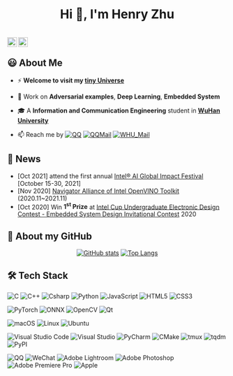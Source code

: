 <h1 align="center">Hi 👋, I'm Henry Zhu</h1>

<!-- 
👨🏽‍💻
🌱
 -->

<p align="center">
  </br>
  <!-- url: https://cdn.jsdelivr.net/npm/simple-icons@v3/icons -->
  <a href="https://github.com/HenryZhuHR">
    <img align="left" alt="Henry Zhu| Github" width="22px" src="https://cdn.jsdelivr.net/npm/simple-icons@v3/icons/github.svg" />
  </a>
  <a href="https://www.zhihu.com/people/henryzhuhr">
    <img align="left" alt="Henry Zhu| Zhihu" width="22px" src="https://cdn.jsdelivr.net/npm/simple-icons@v3/icons/zhihu.svg" />
  </a>
  </br>
</p>

## 😃 About Me

- ⚡️ **Welcome to visit my [tiny Universe](https://henryzhuhr.xyz/)**

- 🔨 Work on **Adversarial examples**, **Deep Learning**, **Embedded System**

- 🎓 A **Information and Communication Engineering** student in **[WuHan University](https://www.whu.edu.cn/)**

<!-- - 📝 My Resume -->

- 📫 Reach me by
[![QQ](https://img.shields.io/badge/-QQ-000000?style=flat&logo=tencentqq)](http://wpa.qq.com/msgrd?v=3&uin=296506195&site=qq&menu=yes)
[![QQMail](https://img.shields.io/badge/-QQMail-000000?style=flat&logo=Gmail)](296506195@qq.com)
[![WHU_Mail](https://img.shields.io/badge/-WHU_Mail-000000?style=flat&logo=Gmail)](zhuheran@whu.edu.cn)


## 📰 News
- [Oct 2021] attend the first annual [Intel® AI Global Impact Festival](https://aiglobalimpactfestival.org) [October 15-30, 2021]
- [Nov 2020] [Navigator Alliance of Intel OpenVINO Toolkit](https://www.credly.com/badges/08ff3149-2121-4d21-94e2-658f1af29889) (2020.11~2021.11)
- [Oct 2020] Win **1<sup>st</sup> Prize** at [Intel Cup Undergraduate Electronic Design Contest - Embedded System Design Invitational Contest](https://nuedc.sjtu.edu.cn/CN/show.aspx?info_lb=1&info_id=269&flag=1) 2020

## 🚀 About my GitHub

<div align="center">
<!-- Usage: https://github.com/anuraghazra/github-readme-stats/blob/master/docs/readme_cn.md -->

[![GitHub stats](https://github-readme-stats.vercel.app/api?username=HenryZhuHR&show_icons=true&hide_border=true)](https://github.com/HenryZhuHR)
[![Top Langs](https://github-readme-stats.vercel.app/api/top-langs/?username=HenryZhuHR&layout=compact)](https://github.com/HenryZhuHR?tab=repositories)
</div>

## 🛠 Tech Stack
<!-- LOGO: https://github.com/simple-icons/simple-icons/blob/develop/slugs.md -->

![C](https://img.shields.io/badge/-C-000000?style=flat&logo=c)
![C++](https://img.shields.io/badge/-C++-000000?style=flat&logo=cplusplus)
![Csharp](https://img.shields.io/badge/-Csharp-000000?style=flat&logo=csharp)
![Python](https://img.shields.io/badge/-Python-000000?style=flat&logo=python)
![JavaScript](https://img.shields.io/badge/-JavaScript-000000?style=flat&logo=javascript)
![HTML5](https://img.shields.io/badge/-HTML5-000000?style=flat&logo=html5)
![CSS3](https://img.shields.io/badge/-CSS-000000?style=flat&logo=css3)
<!-- ![Java](https://img.shields.io/badge/-Java-000000?style=flat&logo=java) -->
<!-- ![SQL](https://img.shields.io/badge/-SQL-000000?style=flat&logo=mysql) -->


![PyTorch](https://img.shields.io/badge/-PyTorch-000000?style=flat&logo=pytorch)
![ONNX](https://img.shields.io/badge/-ONNX-000000?style=flat&logo=onnx)
![OpenCV](https://img.shields.io/badge/-opencv-000000?style=flat&logo=opencv)
![Qt](https://img.shields.io/badge/-Qt-000000?style=flat&logo=qt)
<!-- ![Django](https://img.shields.io/badge/-Django-000000?style=flat&logo=django) -->
<!-- ![Flask](https://img.shields.io/badge/-Flask-000000?style=flat&logo=Flask) -->
<!-- ![Vue.js](https://img.shields.io/badge/-Vue.js-000000?style=flat&logo=vuedotjs) -->


![macOS](https://img.shields.io/badge/-macOS-000000?style=flat&logo=macos)
![Linux](https://img.shields.io/badge/-Linux-000000?style=flat&logo=linux)
![Ubuntu](https://img.shields.io/badge/-Ubuntu-000000?style=flat&logo=ubuntu)


![Visual Studio Code](https://img.shields.io/badge/-Visual_Studio_Code-000000?style=flat&logo=visualstudiocode)
![Visual Studio](https://img.shields.io/badge/-Visual_Studio-000000?style=flat&logo=visualstudio)
![PyCharm](https://img.shields.io/badge/-PyCharm-000000?style=flat&logo=pycharm)
![CMake](https://img.shields.io/badge/-CMake-000000?style=flat&logo=CMake)
![tmux](https://img.shields.io/badge/-tmux-000000?style=flat&logo=tmux)
![tqdm](https://img.shields.io/badge/-tqdm-000000?style=flat&logo=tqdm)
![PyPI](https://img.shields.io/badge/-PyPI-000000?style=flat&logo=pypi)


![QQ](https://img.shields.io/badge/-QQ-000000?style=flat&logo=tencentqq)
![WeChat](https://img.shields.io/badge/-WeChat-000000?style=flat&logo=wechat)
![Adobe Lightroom](https://img.shields.io/badge/-Adobe_Lightroom-000000?style=flat&logo=adobelightroom)
![Adobe Photoshop](https://img.shields.io/badge/-Adobe_Photoshop-000000?style=flat&logo=adobephotoshop)
![Adobe Premiere Pro](https://img.shields.io/badge/-Adobe_Premiere_Pro-000000?style=flat&logo=adobepremierepro)
![Apple](https://img.shields.io/badge/-Apple-000000?style=flat&logo=apple)



<!-- ## Some Repo -->
<!-- === Readme Card === -->
<!-- [![Readme Card](https://github-readme-stats.vercel.app/api/pin/?username=HenryZhuHR&repo=CMake&show_owner=True)](https://github.com/HenryZhuHR/CMake) -->


<!-- <a href="https://github.com/HenryZhuHR/CMake-Templates">
  <img align="center" src="https://github-readme-stats.vercel.app/api/pin/?username=HenryZhuHR&repo=CMake-Templates" />
</a> -->

<!-- <a href="https://github.com/HenryZhuHR/Fine-tune-Model-Assignment">
  <img align="center" src="https://github-readme-stats.vercel.app/api/pin/?username=HenryZhuHR&repo=Fine-tune-Model-Assignment" />
</a> -->

<!-- <a href="https://github.com/HenryZhuHR/Adversarial-Attack">
  <img align="center" src="https://github-readme-stats.vercel.app/api/pin/?username=HenryZhuHR&repo=Adversarial-Attack" />
</a> -->


<!-- <a href="https://github.com/HenryZhuHR/CMake">
  <img align="center" src="https://github-readme-stats.vercel.app/api/pin/?username=HenryZhuHR&repo=CMake&show_owner=True" />
</a> -->
